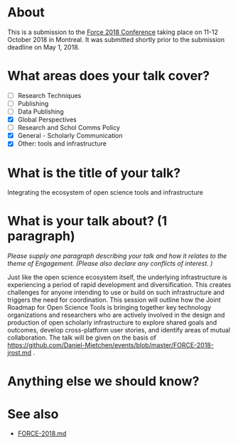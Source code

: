 # About

This is a submission to the [Force 2018 Conference](https://www.force11.org/meetings/force2018) taking place on 11-12 October 2018 in Montreal. It was submitted shortly prior to the submission deadline on May 1, 2018.

# What areas does your talk cover?

- [ ] Research Techniques
- [ ] Publishing
- [ ] Data Publishing
- [X] Global Perspectives
- [ ] Research and Schol Comms Policy
- [X] General - Scholarly Communication
- [X] Other: tools and infrastructure

# What is the title of your talk?

Integrating the ecosystem of open science tools and infrastructure

# What is your talk about? (1 paragraph)

*Please supply one paragraph describing your talk and how it relates to the theme of Engagement. (Please also declare any conflicts of interest. )*

Just like the open science ecosystem itself, the underlying infrastructure is experiencing a period of rapid development and diversification. This creates challenges for anyone intending to use or build on such infrastructure and triggers the need for coordination. This session will outline how the Joint Roadmap for Open Science Tools is bringing together key technology organizations and researchers who are actively involved in the design and production of open scholarly infrastructure to explore shared goals and outcomes, develop cross-platform user stories, and identify areas of mutual collaboration. The talk will be given on the basis of https://github.com/Daniel-Mietchen/events/blob/master/FORCE-2018-jrost.md .

# Anything else we should know? 


# See also 

* [FORCE-2018.md](FORCE-2018.md)
